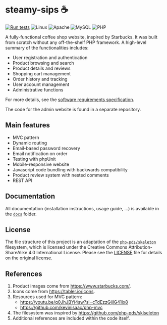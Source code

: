 # steamy-sips ☕

[![Run tests](https://github.com/creme332/steamy-sips/actions/workflows/test.yml/badge.svg)](https://github.com/creme332/steamy-sips/actions/workflows/test.yml)
![Linux](https://img.shields.io/badge/Linux-FCC624?&logo=linux&logoColor=black)
![Apache](https://img.shields.io/badge/apache-%23D42029.svg?&logo=apache&logoColor=white)
![MySQL](https://img.shields.io/badge/mysql-4479A1.svg?&logo=mysql&logoColor=white)
![PHP](https://img.shields.io/badge/php-%23777BB4.svg?&logo=php&logoColor=white)

A fully-functional coffee shop website, inspired by Starbucks.
It was built from scratch without any off-the-shelf PHP framework. A high-level summary of the functionalities
includes:

- User registration and authentication
- Product browsing and search
- Product details and reviews
- Shopping cart management
- Order history and tracking
- User account management
- Administrative functions

For more details, see the [software requirements specification](docs/SOFTWARE_SPECS.md).

The code for the admin website is found in a separate repository.

## Main features

- MVC pattern
- Dynamic routing
- Email-based password recovery
- Email notification on order
- Testing with phpUnit
- Mobile-responsive website
- Javascript code bundling with backwards compatibility
- Product review system with nested comments
- REST API

## Documentation

All documentation (installation instructions, usage guide, ...) is available in the [`docs`](docs) folder.

## License

The file structure of this project is an adaptation of the [`php-pds/skeleton`](https://github.com/php-pds/skeleton)
filesystem, which is
licensed under the Creative Commons
Attribution-ShareAlike
4.0 International License. Please see the [LICENSE](LICENSE) file for details on the original license.

## References

1. Product images come from https://www.starbucks.com/.
2. Icons come from https://tabler.io/icons.
3. Resources used for MVC pattern:
    - https://youtu.be/q0JhJBYi4sw?si=cTdEzzGijlG41ix8
    - https://github.com/kevinisaac/php-mvc
4. The filesystem was inspired by https://github.com/php-pds/sklseleton
5. Additional references are included within the code itself.
